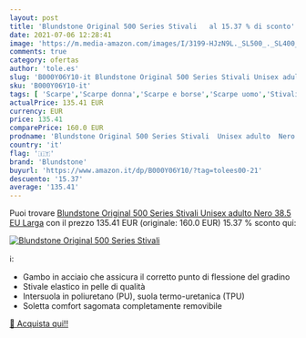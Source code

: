 ```yaml
---
layout: post
title: 'Blundstone Original 500 Series Stivali   al 15.37 % di sconto'
date: 2021-07-06 12:28:41
image: 'https://m.media-amazon.com/images/I/3199-HJzN9L._SL500_._SL400_.jpg'
comments: true
category: ofertas
author: 'tole.es'
slug: 'B000Y06Y10-it Blundstone Original 500 Series Stivali Unisex adulto Nero...'
sku: 'B000Y06Y10-it'
tags: [ 'Scarpe','Scarpe donna','Scarpe e borse','Scarpe uomo','Stivali donna','Stivali uomo','blundstone', ]
actualPrice: 135.41 EUR
currency: EUR
price: 135.41
comparePrice: 160.0 EUR
prodname: 'Blundstone Original 500 Series Stivali  Unisex adulto  Nero  38.5 EU Larga'
country: 'it'
flag: '🇮🇹'
brand: 'Blundstone'
buyurl: 'https://www.amazon.it/dp/B000Y06Y10/?tag=tolees00-21'
descuento: '15.37'
average: '135.41'
---
```


Puoi trovare [Blundstone Original 500 Series Stivali  Unisex adulto  Nero  38.5 EU Larga](https://www.amazon.it/dp/B000Y06Y10/?tag=tolees00-21) con il prezzo 135.41 EUR (originale: 160.0 EUR) 15.37 % sconto qui:

[![Blundstone Original 500 Series Stivali  ](https://m.media-amazon.com/images/I/3199-HJzN9L._SL500_._SL400_.jpg)](https://www.amazon.it/dp/B000Y06Y10/?tag=tolees00-21)

ℹ️:

- Gambo in acciaio che assicura il corretto punto di flessione del gradino
- Stivale elastico in pelle di qualità
- Intersuola in poliuretano (PU), suola termo-uretanica (TPU)
- Soletta comfort sagomata completamente removibile

[🛒 Acquista qui!!](https://www.amazon.it/dp/B000Y06Y10/?tag=tolees00-21)
